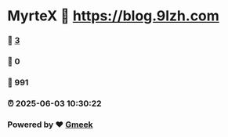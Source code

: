 # MyrteX :link: https://blog.9lzh.com 
### :page_facing_up: [3](https://blog.9lzh.com/tag.html) 
### :speech_balloon: 0 
### :hibiscus: 991 
### :alarm_clock: 2025-06-03 10:30:22 
### Powered by :heart: [Gmeek](https://github.com/Meekdai/Gmeek)
